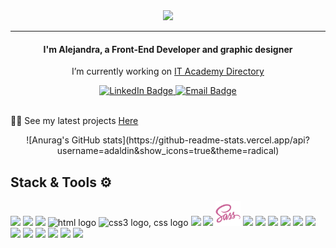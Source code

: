 
<div id="header" align="center">
  <img src="https://user-images.githubusercontent.com/18453013/208659060-f40264db-58c3-49f6-a858-4091c6319a16.gif"/>
</div>

------------------------------------------------
<div align="center">
  <h4>I'm Alejandra, a Front-End Developer and graphic designer</h4>
  <p>I’m currently working on <a href="https://github.com/IT-Academy-BCN/ita-directory">IT Academy Directory</a><p>
  </div>
 
<div id="badges"  align="center">
  <a href="https://www.linkedin.com/in/adaldin/">
    <img src="https://img.shields.io/badge/LinkedIn-blue?style=for-the-badge&logo=linkedin&logoColor=white" alt="LinkedIn Badge"/>
  </a>
  <a href="mailto:aledaldin@gmail.com">
    <img src="https://img.shields.io/badge/Email-red?style=for-the-badge&logo=email&logoColor=white" alt="Email Badge"/>
  </a>
</div>
<div align="center">
   <img src="https://komarev.com/ghpvc/?username=adaldin&style=flat-square&color=blue" alt=""/>
  </div>


👨‍💻 See my latest projects [Here](https://github.com/adaldin?tab=repositories)

<div align="center">
![Anurag's GitHub stats](https://github-readme-stats.vercel.app/api?username=adaldin&show_icons=true&theme=radical)
 </div>

## Stack & Tools ⚙️
<div>

  <img src="https://img.icons8.com/color/48/null/javascript--v1.png"/>
  <img src="https://img.icons8.com/color/48/null/typescript.png"/>

<img src="https://img.icons8.com/color/48/null/react-native.png"/>
<img src="https://img.icons8.com/external-those-icons-flat-those-icons/48/000000/external-HTML5-programming-and-development-those-icons-flat-those-icons.png" alt="html logo" width="40px"/>
  <img src="https://img.icons8.com/color/48/000000/css3.png" alt="css3 logo, css logo"/>
   <img src="https://img.icons8.com/color/48/000000/bootstrap.png"/>
  <img src="https://img.icons8.com/color/48/null/tailwindcss.png"/>
  <img src="https://raw.githubusercontent.com/devicons/devicon/master/icons/sass/sass-original.svg" width="40px"/>
  <img src="https://img.icons8.com/external-xnimrodx-lineal-gradient-xnimrodx/64/000000/external-responsive-responsive-design-xnimrodx-lineal-gradient-xnimrodx.png"/>
  <img src="https://user-images.githubusercontent.com/18453013/208672151-0cedb5a7-ded2-4753-aeee-4c395c895eb7.png" width="40px"/>
<img src="https://cdn.freebiesupply.com/logos/large/2x/jest-logo-png-transparent.png" width="40px"/>
  <img src="https://vitest.dev/logo-shadow.svg" width="40px"/>
<img src="https://camo.githubusercontent.com/dd4b2422ed3bfc9da88c43d18550375c66f9584327dff7ecc19315ce50b96f07/68747470733a2f2f7777772e766563746f726c6f676f2e7a6f6e652f6c6f676f732f66697265626173652f66697265626173652d69636f6e2e737667" width="40px"/>
<img src="https://img.icons8.com/color/48/null/mongodb.png"/>
  <img src="https://img.icons8.com/color/48/null/git.png"/>
  <img src="https://img.icons8.com/color/48/null/figma--v1.png"/>
  <img src="https://img.icons8.com/color/48/null/adobe-illustrator--v1.png"/>
  <img src="https://img.icons8.com/color/48/null/adobe-photoshop--v1.png"/>
  <img src="https://img.icons8.com/color/48/null/figma--v1.png"/>
  <img src="https://img.icons8.com/color/48/null/adobe-premiere-pro--v1.png"/>
</div>  
    
 

